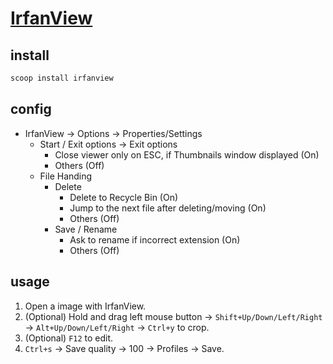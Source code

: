 # [IrfanView](https://irfanview.com)

## install

```sh
scoop install irfanview
```

## config

- IrfanView → Options → Properties/Settings
  - Start / Exit options → Exit options
    - Close viewer only on ESC, if Thumbnails window displayed (On)
    - Others (Off)
  - File Handing
    - Delete
      - Delete to Recycle Bin (On)
      - Jump to the next file after deleting/moving (On)
      - Others (Off)
    - Save / Rename
      - Ask to rename if incorrect extension (On)
      - Others (Off)

## usage

1. Open a image with IrfanView.
2. (Optional) Hold and drag left mouse button → `Shift+Up/Down/Left/Right` → `Alt+Up/Down/Left/Right` → `Ctrl+y` to crop.
3. (Optional) `F12` to edit.
4. `Ctrl+s` → Save quality → 100 → Profiles → Save.
